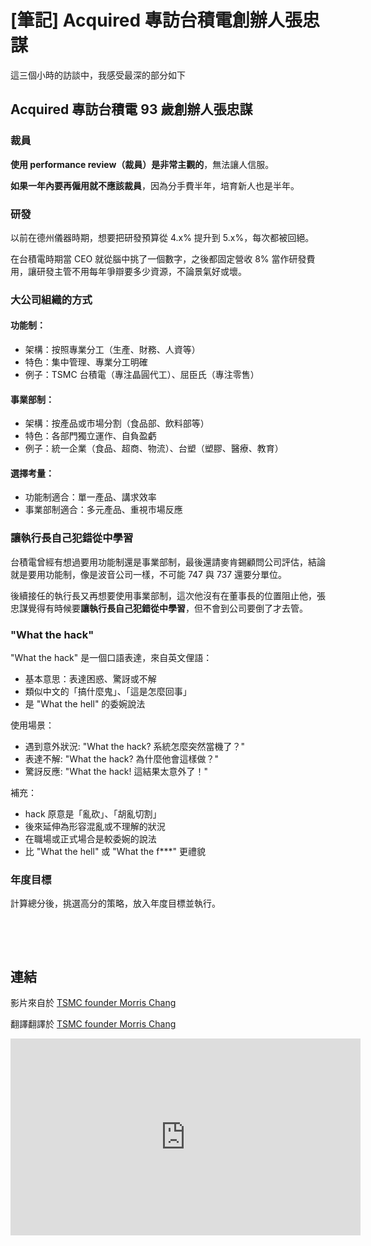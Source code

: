 # [筆記] Acquired 專訪台積電創辦人張忠謀

這三個小時的訪談中，我感受最深的部分如下
<!--more-->
## Acquired 專訪台積電 93 歲創辦人張忠謀

### 裁員

**使用 performance review（裁員）是非常主觀的**，無法讓人信服。

**如果一年內要再僱用就不應該裁員**，因為分手費半年，培育新人也是半年。

### 研發

以前在德州儀器時期，想要把研發預算從 4.x% 提升到 5.x%，每次都被回絕。

在台積電時期當 CEO 就從腦中挑了一個數字，之後都固定營收 8% 當作研發費用，讓研發主管不用每年爭辯要多少資源，不論景氣好或壞。

### 大公司組織的方式

#### 功能制：

- 架構：按照專業分工（生產、財務、人資等）
- 特色：集中管理、專業分工明確
- 例子：TSMC 台積電（專注晶圓代工）、屈臣氏（專注零售）

#### 事業部制：

- 架構：按產品或市場分割（食品部、飲料部等）
- 特色：各部門獨立運作、自負盈虧
- 例子：統一企業（食品、超商、物流）、台塑（塑膠、醫療、教育）

#### 選擇考量：

- 功能制適合：單一產品、講求效率
- 事業部制適合：多元產品、重視市場反應

### 讓執行長自己犯錯從中學習

台積電曾經有想過要用功能制還是事業部制，最後還請麥肯錫顧問公司評估，結論就是要用功能制，像是波音公司一樣，不可能 747 與 737 還要分單位。

後續接任的執行長又再想要使用事業部制，這次他沒有在董事長的位置阻止他，張忠謀覺得有時候要**讓執行長自己犯錯從中學習**，但不會到公司要倒了才去管。

### "What the hack"

"What the hack" 是一個口語表達，來自英文俚語：

- 基本意思：表達困惑、驚訝或不解
- 類似中文的「搞什麼鬼」、「這是怎麼回事」
- 是 "What the hell" 的委婉說法

使用場景：

- 遇到意外狀況: "What the hack? 系統怎麼突然當機了？"
- 表達不解: "What the hack? 為什麼他會這樣做？"
- 驚訝反應: "What the hack! 這結果太意外了！"

補充：

- hack 原意是「亂砍」、「胡亂切割」
- 後來延伸為形容混亂或不理解的狀況
- 在職場或正式場合是較委婉的說法
- 比 "What the hell" 或 "What the f\*\**" 更禮貌

### 年度目標

計算總分後，挑選高分的策略，放入年度目標並執行。

‌

‌

## 連結

影片來自於 [TSMC founder Morris Chang  ](https://www.youtube.com/watch?v=FZItbr4ZJnc&t=0s "‌")

翻譯翻譯於 [TSMC founder Morris Chang  ](https://youtu.be/OksaBAkGfH4"‌")
<iframe width="560" height="315" src="https://www.youtube.com/embed/OksaBAkGfH4" title="YouTube video player" frameborder="0" allow="accelerometer; autoplay; clipboard-write; encrypted-media; gyroscope; picture-in-picture; web-share" referrerpolicy="strict-origin-when-cross-origin" allowfullscreen></iframe>

